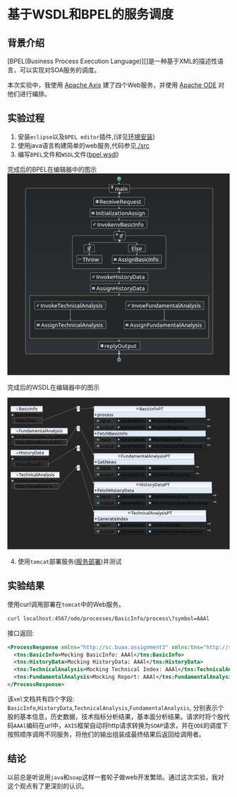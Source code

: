 # 基于WSDL和BPEL的服务调度

## 背景介绍

[BPEL(Business Process Execution Language)][]是一种基于XML的描述性语言，可以实现对SOA服务的调度。

本次实验中，我使用 [Apache Axis] 建了四个Web服务，并使用 [Apache ODE] 对他们进行编排。

## 实验过程

1. 安装`eclipse`以及`BPEL editor`插件,(详见[环境安装])
2. 使用java语言构建简单的web服务,代码参见[./src](./src)
3. 编写`BPEL`文件和`WSDL`文件([bpel](./bpelContent/Login.bpel),[wsdl](./bpelContent/LoginArtifacts.wsdl))

完成后的BPEL在编辑器中的图示
![](./assets/BPELEditor.png)

完成后的WSDL在编辑器中的图示

![](./assets/WSDL.png)

4. 使用`tomcat`部署服务([服务部署])并测试

## 实验结果

使用curl调用部署在`tomcat`中的Web服务。

```bash
curl localhost:4567/ode/processes/BasicInfo/process\?symbol=AAAl
```

接口返回:

```xml
<ProcessResponse xmlns="http://sc.buaa.assignment3" xmlns:tns="http://sc.buaa.assignment3" xmlns:xsi="http://www.w3.org/2001/XMLSchema-instance">
  <tns:BasicInfo>Mocking BasicInfo: AAAl</tns:BasicInfo>
  <tns:HistoryData>Mocking HistoryData: AAAl</tns:HistoryData>
  <tns:TechnicalAnalysis>Mocking Technical Index: AAAl</tns:TechnicalAnalysis>
  <tns:FundamentalAnalysis>Mocking Report: AAAl</tns:FundamentalAnalysis>
</ProcessResponse>
```

该`xml`文档共有四个字段: `BasicInfo`,`HistoryData`,`TechnicalAnalysis`,`FundamentalAnalysis`, 分别表示个股的基本信息，历史数据，技术指标分析结果，基本面分析结果。请求时将个股代码`AAAl`编码在url中，`AXIS`框架自动将http请求转换为`SOAP`请求，并在`ODE`的调度下按照顺序调用不同服务，将他们的输出组装成最终结果后返回给调用者。

## 结论

以前总是听说用`java`和`soap`这样一套轮子做web开发繁琐。通过这次实验，我对这个观点有了更深刻的认识。





[BPELStandard]:http://docs.oasis-open.org/wsbpel/2.0/OS/wsbpel-v2.0-OS.html
[Apache Axis]:http://axis.apache.org/axis2/java/core/
[Apache ODE]:./unmanaged/attic-ode
[环境安装]:./installation.md
[服务部署]:./installation.md
